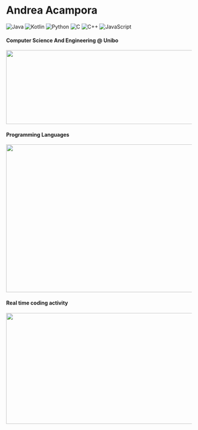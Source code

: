 # Andrea Acampora
![Java](https://img.shields.io/badge/Java-Fluent-critical)
![Kotlin](https://img.shields.io/badge/Kotlin-Intermediate-blue)
![Python](https://img.shields.io/badge/Python-Intermediate-blue)
![C](https://img.shields.io/badge/C-Intermediate-blue)
![C++](https://img.shields.io/badge/C++-Beginner-yellow)
![JavaScript](https://img.shields.io/badge/JavaScript-Beginner-yellow)



#### Computer Science And Engineering @ Unibo
<img src="https://github-readme-stats.vercel.app/api?username=andrea-acampora&count_private=true&show_icons=true&theme=gruvbox" height=200px width=550px>

#### Programming Languages
<img src="https://wakatime.com/share/@Arop/7b1d5c62-1d9f-4a3a-836c-c29297ecc0b1.svg?sanitaze=true" height=400px width=650px>


#### Real time coding activity
<img src="https://wakatime.com/share/@Arop/c3fe2869-5ef5-4bc3-8960-99ffe2d5723f.svg?sanitaze=true" height=300px width=650px>

